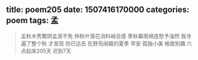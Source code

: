 title: poem205
date: 1507416170000
categories: poem
tags: 孟
---
> 孟秋木秀繁阴孟浪不免
仲秋叶落花消料峭总感
季秋幕雨绵连愁予油然
我寻遍了整个秋
才发现
你已远去
在野凫闹嬉的夏季
早安
孤独小美
格致别趣
六点起床205天 迟到7天 